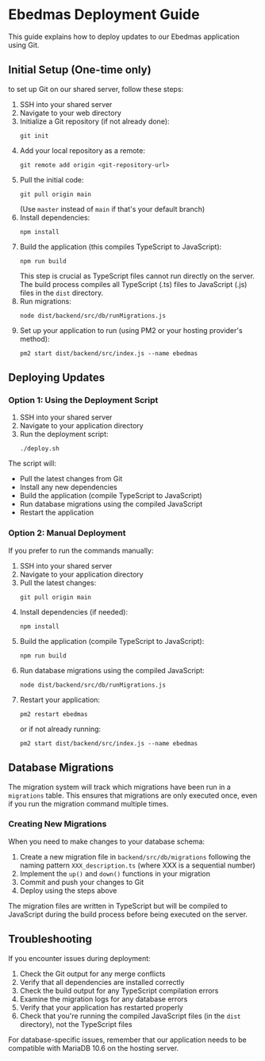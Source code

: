 # Ebedmas Deployment Guide

This guide explains how to deploy updates to our Ebedmas application using Git.

## Initial Setup (One-time only)

to set up Git on our shared server, follow these steps:

1. SSH into your shared server
2. Navigate to your web directory
3. Initialize a Git repository (if not already done):
   ```
   git init
   ```
4. Add your local repository as a remote:
   ```
   git remote add origin <git-repository-url>
   ```
5. Pull the initial code:
   ```
   git pull origin main
   ```
   (Use `master` instead of `main` if that's your default branch)
6. Install dependencies:
   ```
   npm install
   ```
7. Build the application (this compiles TypeScript to JavaScript):
   ```
   npm run build
   ```
   This step is crucial as TypeScript files cannot run directly on the server.
   The build process compiles all TypeScript (.ts) files to JavaScript (.js) files in the `dist` directory.
8. Run migrations:
   ```
   node dist/backend/src/db/runMigrations.js
   ```
9. Set up your application to run (using PM2 or your hosting provider's method):
   ```
   pm2 start dist/backend/src/index.js --name ebedmas
   ```

## Deploying Updates

### Option 1: Using the Deployment Script

1. SSH into your shared server
2. Navigate to your application directory
3. Run the deployment script:
   ```
   ./deploy.sh
   ```

The script will:
- Pull the latest changes from Git
- Install any new dependencies
- Build the application (compile TypeScript to JavaScript)
- Run database migrations using the compiled JavaScript
- Restart the application

### Option 2: Manual Deployment

If you prefer to run the commands manually:

1. SSH into your shared server
2. Navigate to your application directory
3. Pull the latest changes:
   ```
   git pull origin main
   ```
4. Install dependencies (if needed):
   ```
   npm install
   ```
5. Build the application (compile TypeScript to JavaScript):
   ```
   npm run build
   ```
6. Run database migrations using the compiled JavaScript:
   ```
   node dist/backend/src/db/runMigrations.js
   ```
7. Restart your application:
   ```
   pm2 restart ebedmas
   ```
   or if not already running:
   ```
   pm2 start dist/backend/src/index.js --name ebedmas
   ```

## Database Migrations

The migration system will track which migrations have been run in a `migrations` table. This ensures that migrations are only executed once, even if you run the migration command multiple times.

### Creating New Migrations

When you need to make changes to your database schema:

1. Create a new migration file in `backend/src/db/migrations` following the naming pattern `XXX_description.ts` (where XXX is a sequential number)
2. Implement the `up()` and `down()` functions in your migration
3. Commit and push your changes to Git
4. Deploy using the steps above

The migration files are written in TypeScript but will be compiled to JavaScript during the build process before being executed on the server.

## Troubleshooting

If you encounter issues during deployment:

1. Check the Git output for any merge conflicts
2. Verify that all dependencies are installed correctly
3. Check the build output for any TypeScript compilation errors
4. Examine the migration logs for any database errors
5. Verify that your application has restarted properly
6. Check that you're running the compiled JavaScript files (in the `dist` directory), not the TypeScript files

For database-specific issues, remember that our application needs to be compatible with MariaDB 10.6 on the hosting server.
